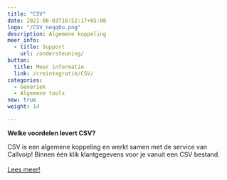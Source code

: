 ```yaml
---
title: "CSV"
date: 2021-06-03T16:52:17+05:00
logo: "/CSV_neqq0u.png"
description: Algemene koppeling
meer_info:
  - title: Support
    url: /ondersteuning/
button:
  title: Meer informatie
  link: /crmintegratie/CSV/
categories:
  - Generiek
  - Algemene tools
new: true
weight: 14

---
```


**Welke voordelen levert CSV?**

CSV is een algemene koppeling en werkt samen met de service van Callvoip! Binnen één klik klantgegevens voor je vanuit een CSV bestand.<br><br><a href="/crmintegratie/sql/" class="button">Lees meer!</a>
